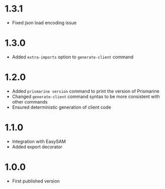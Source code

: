 # 1.3.1

- Fixed json load encoding issue

# 1.3.0

- Added `extra-imports` option to `generate-client` command

# 1.2.0

- Added `prismarine version` command to print the version of Prismarine
- Changed `generate-client` command syntax to be more consistent with other commands
- Ensured deterministic generation of client code

# 1.1.0

- Integration with EasySAM
- Added export decorator

# 1.0.0

- First published version
